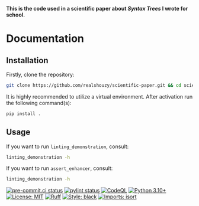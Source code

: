 **This is the code used in a scientific paper about *Syntax Trees* I wrote for school.**

# Documentation

## Installation

Firstly, clone the repository:

```bash
git clone https://github.com/realshouzy/scientific-paper.git && cd scientific-paper
```

It is highly recommended to utilize a virtual environment. After activation run the following command(s):

```bash
pip install .
```

## Usage

If you want to run ``linting_demonstration``, consult:

```bash
linting_demonstration -h
```

If you want to run ``assert_enhancer``, consult:

```bash
linting_demonstration -h
```

[![pre-commit.ci status](https://results.pre-commit.ci/badge/github/realshouzy/thesis-code/main.svg)](https://results.pre-commit.ci/latest/github/realshouzy/thesis-code/main)
[![pylint status](https://github.com/realshouzy/thesis-code/actions/workflows/pylint.yaml/badge.svg)](https://github.com/realshouzy/thesis-code/actions/workflows/pylint.yaml)
[![CodeQL](https://github.com/realshouzy/thesis-code/actions/workflows/codeql.yaml/badge.svg)](https://github.com/realshouzy/thesis-code/actions/workflows/codeql.yaml)
[![Python 3.10+](https://img.shields.io/badge/python-3.10%20|%203.11-blue.svg)](https://www.python.org/downloads)
[![License: MIT](https://img.shields.io/badge/License-MIT-yellow.svg)](https://github.com/realshouzy/auto-file-sorter/blob/main/LICENSE)
[![Ruff](https://img.shields.io/endpoint?url=https://raw.githubusercontent.com/astral-sh/ruff/main/assets/badge/v2.json)](https://github.com/astral-sh/ruff)
[![Style: black](https://img.shields.io/badge/code%20style-black-000000.svg)](https://github.com/psf/black)
[![Imports: isort](https://img.shields.io/badge/%20imports-isort-%231674b1?style=flat&labelColor=ef8336)](https://pycqa.github.io/isort/)
